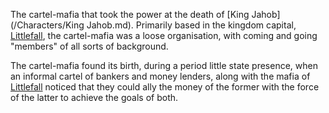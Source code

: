 The cartel-mafia that took the power at the death of [King Jahob](/Characters/King Jahob.md).
Primarily based in the kingdom capital, [Littlefall](/Geography/Littlefall.md), the cartel-mafia was a loose organisation, with coming and going "members" of all sorts of background.

The cartel-mafia found its birth, during a period little state presence, when an informal cartel of bankers and money lenders, along with the mafia of [Littlefall](/Geography/Littlefall.md) noticed that they could ally the money of the former with the force of the latter to achieve the goals of both. 
